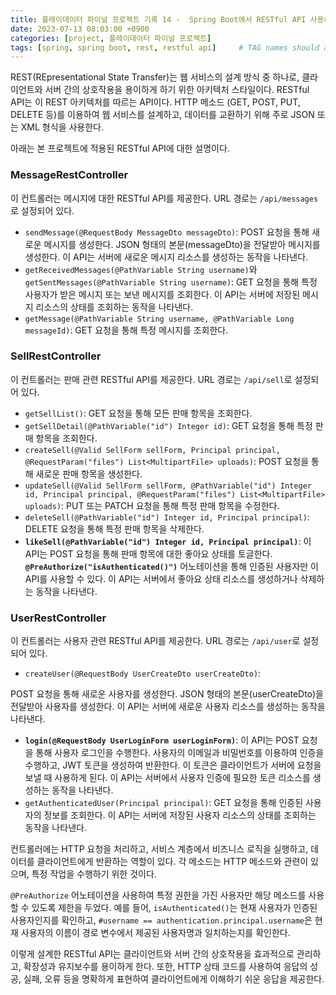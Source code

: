 ```yaml
---
title: 플레이데이터 파이널 프로젝트 기록 14 -  Spring Boot에서 RESTful API 사용하기
date: 2023-07-13 08:03:00 +0900
categories: [project, 플레이데이터 파이널 프로젝트]
tags: [spring, spring boot, rest, restful api]     # TAG names should always be lowercase
---
```

REST(REpresentational State Transfer)는 웹 서비스의 설계 방식 중 하나로, 클라이언트와 서버 간의 상호작용을 용이하게 하기 위한 아키텍처 스타일이다. RESTful API는 이 REST 아키텍처를 따르는 API이다. HTTP 메소드 (GET, POST, PUT, DELETE 등)를 이용하여 웹 서비스를 설계하고, 데이터를 교환하기 위해 주로 JSON 또는 XML 형식을 사용한다.

아래는 본 프로젝트에 적용된 RESTful API에 대한 설명이다.

### MessageRestController

이 컨트롤러는 메시지에 대한 RESTful API를 제공한다. URL 경로는 `/api/messages`로 설정되어 있다.

- `sendMessage(@RequestBody MessageDto messageDto)`: POST 요청을 통해 새로운 메시지를 생성한다. JSON 형태의 본문(messageDto)을 전달받아 메시지를 생성한다. 이 API는 서버에 새로운 메시지 리소스를 생성하는 동작을 나타낸다.
- `getReceivedMessages(@PathVariable String username)`와 `getSentMessages(@PathVariable String username)`: GET 요청을 통해 특정 사용자가 받은 메시지 또는 보낸 메시지를 조회한다. 이 API는 서버에 저장된 메시지 리소스의 상태를 조회하는 동작을 나타낸다.
- `getMessage(@PathVariable String username, @PathVariable Long messageId)`: GET 요청을 통해 특정 메시지를 조회한다.

### SellRestController

이 컨트롤러는 판매 관련 RESTful API를 제공한다. URL 경로는 `/api/sell`로 설정되어 있다.

- `getSellList()`: GET 요청을 통해 모든 판매 항목을 조회한다.
- `getSellDetail(@PathVariable("id") Integer id)`: GET 요청을 통해 특정 판매 항목을 조회한다.
- `createSell(@Valid SellForm sellForm, Principal principal, @RequestParam("files") List<MultipartFile> uploads)`: POST 요청을 통해 새로운 판매 항목을 생성한다.
- `updateSell(@Valid SellForm sellForm, @PathVariable("id") Integer id, Principal principal, @RequestParam("files") List<MultipartFile> uploads)`: PUT 또는 PATCH 요청을 통해 특정 판매 항목을 수정한다.
- `deleteSell(@PathVariable("id") Integer id, Principal principal)`: DELETE 요청을 통해 특정 판매 항목을 삭제한다.
- **`likeSell(@PathVariable("id") Integer id, Principal principal)`**: 이 API는 POST 요청을 통해 판매 항목에 대한 좋아요 상태를 토글한다. **`@PreAuthorize("isAuthenticated()")`** 어노테이션을 통해 인증된 사용자만 이 API를 사용할 수 있다. 이 API는 서버에서 좋아요 상태 리소스를 생성하거나 삭제하는 동작을 나타낸다.

### UserRestController

이 컨트롤러는 사용자 관련 RESTful API를 제공한다. URL 경로는 `/api/user`로 설정되어 있다.

- `createUser(@RequestBody UserCreateDto userCreateDto)`:

POST 요청을 통해 새로운 사용자를 생성한다. JSON 형태의 본문(userCreateDto)을 전달받아 사용자를 생성한다. 이 API는 서버에 새로운 사용자 리소스를 생성하는 동작을 나타낸다.

- **`login(@RequestBody UserLoginForm userLoginForm)`**: 이 API는 POST 요청을 통해 사용자 로그인을 수행한다. 사용자의 이메일과 비밀번호를 이용하여 인증을 수행하고, JWT 토큰을 생성하여 반환한다. 이 토큰은 클라이언트가 서버에 요청을 보낼 때 사용하게 된다. 이 API는 서버에서 사용자 인증에 필요한 토큰 리소스를 생성하는 동작을 나타낸다.
- `getAuthenticatedUser(Principal principal)`: GET 요청을 통해 인증된 사용자의 정보를 조회한다. 이 API는 서버에 저장된 사용자 리소스의 상태를 조회하는 동작을 나타낸다.

컨트롤러에는 HTTP 요청을 처리하고, 서비스 계층에서 비즈니스 로직을 실행하고, 데이터를 클라이언트에게 반환하는 역할이 있다. 각 메소드는 HTTP 메소드와 관련이 있으며, 특정 작업을 수행하기 위한 것이다.

`@PreAuthorize` 어노테이션을 사용하여 특정 권한을 가진 사용자만 해당 메소드를 사용할 수 있도록 제한을 두었다. 예를 들어, `isAuthenticated()`는 현재 사용자가 인증된 사용자인지를 확인하고, `#username == authentication.principal.username`은 현재 사용자의 이름이 경로 변수에서 제공된 사용자명과 일치하는지를 확인한다.

이렇게 설계한 RESTful API는 클라이언트와 서버 간의 상호작용을 효과적으로 관리하고, 확장성과 유지보수를 용이하게 한다. 또한, HTTP 상태 코드를 사용하여 응답의 성공, 실패, 오류 등을 명확하게 표현하여 클라이언트에게 이해하기 쉬운 응답을 제공한다.